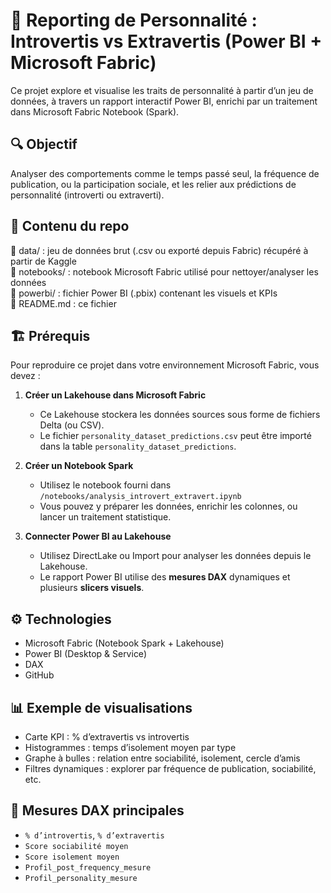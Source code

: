 # 🧠 Reporting de Personnalité : Introvertis vs Extravertis (Power BI + Microsoft Fabric)

Ce projet explore et visualise les traits de personnalité à partir d’un jeu de données, à travers un rapport interactif Power BI, enrichi par un traitement dans Microsoft Fabric Notebook (Spark).

## 🔍 Objectif

Analyser des comportements comme le temps passé seul, la fréquence de publication, ou la participation sociale, et les relier aux prédictions de personnalité (introverti ou extraverti).

## 🧱 Contenu du repo

📁 data/ : jeu de données brut (.csv ou exporté depuis Fabric) récupéré à partir de Kaggle  
📁 notebooks/ : notebook Microsoft Fabric utilisé pour nettoyer/analyser les données  
📁 powerbi/ : fichier Power BI (.pbix) contenant les visuels et KPIs  
📄 README.md : ce fichier  


## 🏗️ Prérequis

Pour reproduire ce projet dans votre environnement Microsoft Fabric, vous devez :

1. **Créer un Lakehouse dans Microsoft Fabric**
   - Ce Lakehouse stockera les données sources sous forme de fichiers Delta (ou CSV).
   - Le fichier `personality_dataset_predictions.csv` peut être importé dans la table `personality_dataset_predictions`.

2. **Créer un Notebook Spark**
   - Utilisez le notebook fourni dans `/notebooks/analysis_introvert_extravert.ipynb`
   - Vous pouvez y préparer les données, enrichir les colonnes, ou lancer un traitement statistique.

3. **Connecter Power BI au Lakehouse**
   - Utilisez DirectLake ou Import pour analyser les données depuis le Lakehouse.
   - Le rapport Power BI utilise des **mesures DAX** dynamiques et plusieurs **slicers visuels**.



## ⚙️ Technologies

- Microsoft Fabric (Notebook Spark + Lakehouse)
- Power BI (Desktop & Service)
- DAX
- GitHub

## 📊 Exemple de visualisations

- Carte KPI : % d’extravertis vs introvertis
- Histogrammes : temps d’isolement moyen par type
- Graphe à bulles : relation entre sociabilité, isolement, cercle d’amis
- Filtres dynamiques : explorer par fréquence de publication, sociabilité, etc.

## 📌 Mesures DAX principales

- `% d’introvertis`, `% d’extravertis`
- `Score sociabilité moyen`
- `Score isolement moyen`
- `Profil_post_frequency_mesure`
- `Profil_personality_mesure`
